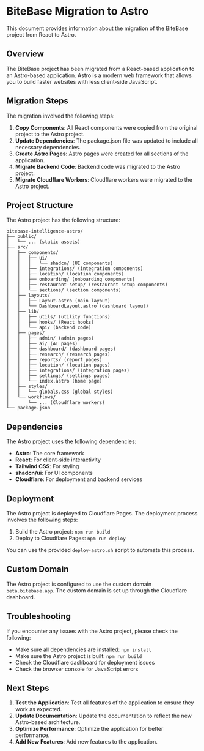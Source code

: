 # BiteBase Migration to Astro

This document provides information about the migration of the BiteBase project from React to Astro.

## Overview

The BiteBase project has been migrated from a React-based application to an Astro-based application. Astro is a modern web framework that allows you to build faster websites with less client-side JavaScript.

## Migration Steps

The migration involved the following steps:

1. **Copy Components**: All React components were copied from the original project to the Astro project.
2. **Update Dependencies**: The package.json file was updated to include all necessary dependencies.
3. **Create Astro Pages**: Astro pages were created for all sections of the application.
4. **Migrate Backend Code**: Backend code was migrated to the Astro project.
5. **Migrate Cloudflare Workers**: Cloudflare workers were migrated to the Astro project.

## Project Structure

The Astro project has the following structure:

```
bitebase-intelligence-astro/
├── public/
│   └── ... (static assets)
├── src/
│   ├── components/
│   │   ├── ui/
│   │   │   └── shadcn/ (UI components)
│   │   ├── integrations/ (integration components)
│   │   ├── location/ (location components)
│   │   ├── onboarding/ (onboarding components)
│   │   ├── restaurant-setup/ (restaurant setup components)
│   │   └── sections/ (section components)
│   ├── layouts/
│   │   ├── Layout.astro (main layout)
│   │   └── DashboardLayout.astro (dashboard layout)
│   ├── lib/
│   │   ├── utils/ (utility functions)
│   │   ├── hooks/ (React hooks)
│   │   └── api/ (backend code)
│   ├── pages/
│   │   ├── admin/ (admin pages)
│   │   ├── ai/ (AI pages)
│   │   ├── dashboard/ (dashboard pages)
│   │   ├── research/ (research pages)
│   │   ├── reports/ (report pages)
│   │   ├── location/ (location pages)
│   │   ├── integrations/ (integration pages)
│   │   ├── settings/ (settings pages)
│   │   └── index.astro (home page)
│   ├── styles/
│   │   └── globals.css (global styles)
│   └── workflows/
│       └── ... (Cloudflare workers)
└── package.json
```

## Dependencies

The Astro project uses the following dependencies:

- **Astro**: The core framework
- **React**: For client-side interactivity
- **Tailwind CSS**: For styling
- **shadcn/ui**: For UI components
- **Cloudflare**: For deployment and backend services

## Deployment

The Astro project is deployed to Cloudflare Pages. The deployment process involves the following steps:

1. Build the Astro project: `npm run build`
2. Deploy to Cloudflare Pages: `npm run deploy`

You can use the provided `deploy-astro.sh` script to automate this process.

## Custom Domain

The Astro project is configured to use the custom domain `beta.bitebase.app`. The custom domain is set up through the Cloudflare dashboard.

## Troubleshooting

If you encounter any issues with the Astro project, please check the following:

- Make sure all dependencies are installed: `npm install`
- Make sure the Astro project is built: `npm run build`
- Check the Cloudflare dashboard for deployment issues
- Check the browser console for JavaScript errors

## Next Steps

1. **Test the Application**: Test all features of the application to ensure they work as expected.
2. **Update Documentation**: Update the documentation to reflect the new Astro-based architecture.
3. **Optimize Performance**: Optimize the application for better performance.
4. **Add New Features**: Add new features to the application.
